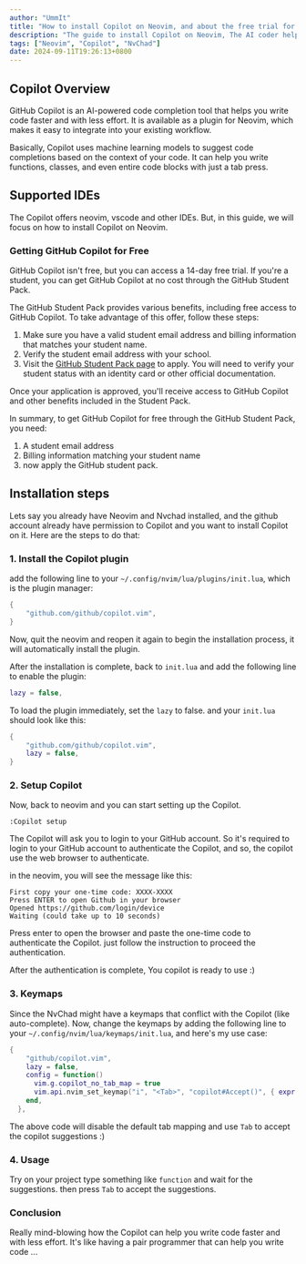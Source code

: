 ```yaml
---
author: "UmmIt"
title: "How to install Copilot on Neovim, and about the free trial for students"
description: "The guide to install Copilot on Neovim, The AI coder helper made by GitHub."
tags: ["Neovim", "Copilot", "NvChad"]
date: 2024-09-11T19:26:13+0800
---
```


## Copilot Overview

GitHub Copilot is an AI-powered code completion tool that helps you write code faster and with less effort. It is available as a plugin for Neovim, which makes it easy to integrate into your existing workflow.

Basically, Copilot uses machine learning models to suggest code completions based on the context of your code. It can help you write functions, classes, and even entire code blocks with just a tab press.

## Supported IDEs

The Copilot offers neovim, vscode and other IDEs. But, in this guide, we will focus on how to install Copilot on Neovim.

### Getting GitHub Copilot for Free

GitHub Copilot isn't free, but you can access a 14-day free trial. If you're a student, you can get GitHub Copilot at no cost through the GitHub Student Pack.

The GitHub Student Pack provides various benefits, including free access to GitHub Copilot. To take advantage of this offer, follow these steps:

1. Make sure you have a valid student email address and billing information that matches your student name.
2. Verify the student email address with your school.
3. Visit the [GitHub Student Pack page](https://education.github.com/pack) to apply. You will need to verify your student status with an identity card or other official documentation.

Once your application is approved, you'll receive access to GitHub Copilot and other benefits included in the Student Pack.

In summary, to get GitHub Copilot for free through the GitHub Student Pack, you need:

1. A student email address
2. Billing information matching your student name
3. now apply the GitHub student pack.

## Installation steps

Lets say you already have Neovim and Nvchad installed, and the github account already have permission to Copilot and you want to install Copilot on it. Here are the steps to do that:

### 1. Install the Copilot plugin

add the following line to your `~/.config/nvim/lua/plugins/init.lua`, which is the plugin manager:

```lua
{
    "github.com/github/copilot.vim",
}
```

Now, quit the neovim and reopen it again to begin the installation process, it will automatically install the plugin.

After the installation is complete, back to `init.lua` and add the following line to enable the plugin:

```lua
lazy = false,
```

To load the plugin immediately, set the `lazy` to false. and your `init.lua` should look like this:

```lua
{
    "github.com/github/copilot.vim",
    lazy = false,
}
```

### 2. Setup Copilot

Now, back to neovim and you can start setting up the Copilot.

```shell
:Copilot setup
```

The Copilot will ask you to login to your GitHub account. So it's required to login to your GitHub account to authenticate the Copilot, and so, the copilot use the web browser to authenticate.

in the neovim, you will see the message like this:

```
First copy your one-time code: XXXX-XXXX
Press ENTER to open Github in your browser
Opened https://github.com/login/device
Waiting (could take up to 10 seconds)
```

Press enter to open the browser and paste the one-time code to authenticate the Copilot. just follow the instruction to proceed the authentication.

After the authentication is complete, You copilot is ready to use :)

### 3. Keymaps

Since the NvChad might have a keymaps that conflict with the Copilot (like auto-complete). Now, change the keymaps by adding the following line to your `~/.config/nvim/lua/keymaps/init.lua`, and here's my use case:

```lua
{
    "github/copilot.vim",
    lazy = false,
    config = function()
      vim.g.copilot_no_tab_map = true
      vim.api.nvim_set_keymap("i", "<Tab>", "copilot#Accept()", { expr = true, silent = true })
    end,
  },
```

The above code will disable the default tab mapping and use `Tab` to accept the copilot suggestions :)

### 4. Usage

Try on your project type something like `function` and wait for the suggestions. then press `Tab` to accept the suggestions.

### Conclusion

Really mind-blowing how the Copilot can help you write code faster and with less effort. It's like having a pair programmer that can help you write code ...
